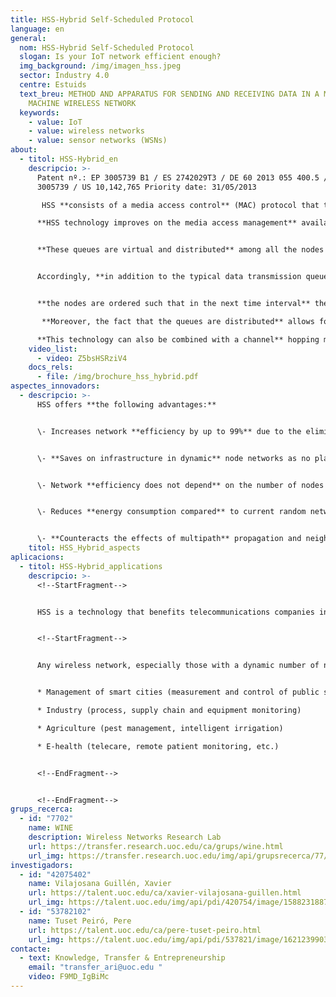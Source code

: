 ```yaml
---
title: HSS-Hybrid Self-Scheduled Protocol
language: en
general:
  nom: HSS-Hybrid Self-Scheduled Protocol
  slogan: Is your IoT network efficient enough?
  img_background: /img/imagen_hss.jpeg
  sector: Industry 4.0
  centre: Estuids
  text_breu: METHOD AND APPARATUS FOR SENDING AND RECEIVING DATA IN A MACHINE TO
    MACHINE WIRELESS NETWORK
  keywords:
    - value: IoT
    - value: wireless networks
    - value: sensor networks (WSNs)
about:
  - titol: HSS-Hybrid_en
    descripcio: >-
      Patent nº.: EP 3005739 B1 / ES 2742029T3 / DE 60 2013 055 400.5 / EP (GB)
      3005739 / US 10,142,765 Priority date: 31/05/2013

       HSS **consists of a media access control** (MAC) protocol that takes advantage of the benefits of wireless sensor networks (WSNs) and of radio-frequency identification (RFID) with a deterministic access of the TDMA (time-division multiple access) type with distributed queuing (DQ) and channel hopping (CH). 

      **HSS technology improves on the media access management** available with current protocols. Specifically, the communication system is based on time intervals with the incorporation of two queues for packet management: one for data transmission and the other to avoid collisions.


      **These queues are virtual and distributed** among all the nodes that form the network, that is, each node of the network knows the current size of the queues and its relative position in each one of them. 


      Accordingly, **in addition to the typical data transmission queue,** the nodes use the second queue to solve collision problems: 


      **the nodes are ordered such that in the next time interval** they will only solve the collisions of the first node in the queue, substantially reducing the number of collisions and, therefore, improving the efficiency of the system.

       **Moreover, the fact that the queues are distributed** allows for node mobility without having to support the additional costs of creating and distributing the planning of communications every time there is a change in the configuration of the network. 

      **This technology can also be combined with a channel** hopping mechanism to improve the robustness of the network in relation to the negative effects of multipath propagation and interferences, further improving energy efficiency.
    video_list:
      - video: Z5bsHSRziV4
    docs_rels:
      - file: /img/brochure_hss_hybrid.pdf
aspectes_innovadors:
  - descripcio: >-
      HSS offers **the following advantages:** 


      \- Increases network **efficiency by up to 99%** due to the elimination of data packet collisions by distributing nodes in a double queueing system 


      \- **Saves on infrastructure in dynamic** node networks as no planning mechanism is needed 


      \- Network **efficiency does not depend** on the number of nodes in the network


      \- Reduces **energy consumption compared** to current random network MAC protocols 


      \- **Counteracts the effects of multipath** propagation and neighbouring networks' interference thanks to its frequency hopping mechanism
    titol: HSS_Hybrid_aspects 
aplicacions:
  - titol: HSS-Hybrid_applications
    descripcio: >-
      <!--StartFragment-->


      HSS is a technology that benefits telecommunications companies in general, but particularly those devoted to the design of integrated circuits (ASIC) and wireless communication protocols. HSS is a reliable alternative to be used in low-power wide-area networks (LPWAN), which enable the so-called Internet of Things (IoT).


      <!--StartFragment-->


      Any wireless network, especially those with a dynamic number of nodes that generate bursty traffic. The final applications are: 


      * Management of smart cities (measurement and control of public services such as water, electricity, gas, etc.; public safety; environment; urban transport) Logistics and transport (fleet management, smart traffic management) 

      * Industry (process, supply chain and equipment monitoring) 

      * Agriculture (pest management, intelligent irrigation) 

      * E-health (telecare, remote patient monitoring, etc.)


      <!--EndFragment-->


      <!--EndFragment-->
grups_recerca:
  - id: "7702"
    name: WINE
    description: Wireless Networks Research Lab
    url: https://transfer.research.uoc.edu/ca/grups/wine.html
    url_img: https://transfer.research.uoc.edu/img/api/grupsrecerca/77/image/1594216262171
investigadors:
  - id: "42075402"
    name: Vilajosana Guillén, Xavier
    url: https://talent.uoc.edu/ca/xavier-vilajosana-guillen.html
    url_img: https://talent.uoc.edu/img/api/pdi/420754/image/1588231887989
  - id: "53782102"
    name: Tuset Peiró, Pere
    url: https://talent.uoc.edu/ca/pere-tuset-peiro.html
    url_img: https://talent.uoc.edu/img/api/pdi/537821/image/1621239903960
contacte:
  - text: Knowledge, Transfer & Entrepreneurship
    email: "transfer_ari@uoc.edu "
    video: F9MD_IgBiMc
---
```

